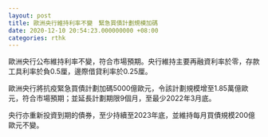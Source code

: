 ```yaml
---
layout: post
title: 歐洲央行維持利率不變　緊急買債計劃規模加碼
date: 2020-12-10 20:54:23.000000000 +08:00
categories: rthk
---
```


歐洲央行公布維持利率不變，符合市場預期。央行維持主要再融資利率於零，存款工具利率於負0.5厘，邊際借貸利率於0.25厘。

歐洲央行將抗疫緊急買債計劃加碼5000億歐元，令該計劃規模增至1.85萬億歐元，符合市場預期；並延長計劃期限9個月，至最少2022年3月底。

央行亦重新投資到期的債券，至少持續至2023年底，並維持每月買債規模200億歐元不變。
